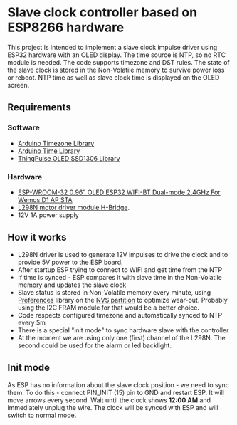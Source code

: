 # Slave clock controller based on ESP8266 hardware

This project is intended to implement a slave clock impulse driver using ESP32 hardware
with an OLED display. The time source is NTP, so no RTC module is needed. The code supports timezone
and DST rules. The state of the slave clock is stored in the Non-Volatile memory to survive power loss or reboot. NTP time as well as slave clock time is displayed on the OLED screen.
 
## Requirements

### Software

 - [Arduino Timezone Library](https://github.com/JChristensen/Timezone)
 - [Arduino Time Library ](https://playground.arduino.cc/Code/Time)
 - [ThingPulse OLED SSD1306 Library](https://github.com/ThingPulse/esp8266-oled-ssd1306)
 
### Hardware
 
 - [ESP-WROOM-32 0.96" OLED ESP32 WIFI-BT Dual-mode 2.4GHz For Wemos D1 AP STA](https://www.ebay.com/itm/ESP-WROOM-32-0-96-OLED-ESP32-WIFI-BT-Dual-mode-2-4GHz-For-Wemos-D1-AP-STA-/332196121504)
 - [L298N motor driver module H-Bridge](https://www.instructables.com/id/Control-DC-and-stepper-motors-with-L298N-Dual-Moto/). 
 - 12V 1A power supply
 
## How it works

- L298N driver is used to generate 12V impulses to drive the clock and to provide 5V power
  to the ESP board.
- After startup ESP trying to connect to WIFI and get time from the NTP
- If time is synced - ESP compares it with slave time in the Non-Volatile memory and updates the slave clock
- Slave status is stored in Non-Volatile memory every minute, using [Preferences](https://github.com/espressif/arduino-esp32/tree/master/libraries/Preferences) library on the [NVS partition](https://docs.espressif.com/projects/esp-idf/en/latest/esp32/api-reference/storage/nvs_flash.html) to optimize wear-out. Probably using the I2C FRAM module for that would be a better choice.
- Code respects configured timezone and automatically synced to NTP every 5m
- There is a special "init mode" to sync hardware slave with the controller
- At the moment we are using only one (first) channel of the L298N. The second could be used for the alarm or led backlight. 

## Init mode

As ESP has no information about the slave clock position - we need to sync them. To do this - connect PIN_INIT (15) pin to GND and restart ESP. It will move arrows every second. Wait until the clock shows **12:00 AM** and immediately unplug the wire. The clock will be synced with ESP and will switch to normal mode. 
